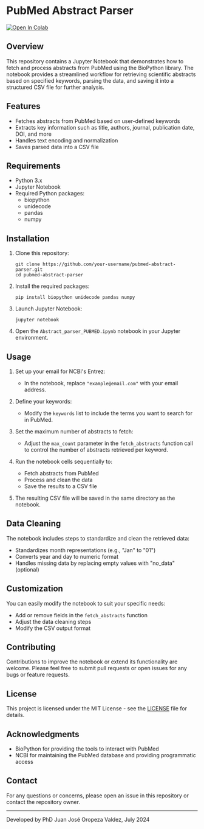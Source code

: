 # PubMed Abstract Parser

[![Open In Colab](https://colab.research.google.com/assets/colab-badge.svg)](https://colab.research.google.com/drive/1Vz1iQmMI7fL5WPdkFGiNvEehpGSzCexB?usp=sharing)

## Overview

This repository contains a Jupyter Notebook that demonstrates how to fetch and process abstracts from PubMed using the BioPython library. The notebook provides a streamlined workflow for retrieving scientific abstracts based on specified keywords, parsing the data, and saving it into a structured CSV file for further analysis.

## Features

- Fetches abstracts from PubMed based on user-defined keywords
- Extracts key information such as title, authors, journal, publication date, DOI, and more
- Handles text encoding and normalization
- Saves parsed data into a CSV file

## Requirements

- Python 3.x
- Jupyter Notebook
- Required Python packages:
  - biopython
  - unidecode
  - pandas
  - numpy

## Installation

1. Clone this repository:
   ```
   git clone https://github.com/your-username/pubmed-abstract-parser.git
   cd pubmed-abstract-parser
   ```

2. Install the required packages:
   ```
   pip install biopython unidecode pandas numpy
   ```

3. Launch Jupyter Notebook:
   ```
   jupyter notebook
   ```

4. Open the `Abstract_parser_PUBMED.ipynb` notebook in your Jupyter environment.

## Usage

1. Set up your email for NCBI's Entrez:
   - In the notebook, replace `"example@email.com"` with your email address.

2. Define your keywords:
   - Modify the `keywords` list to include the terms you want to search for in PubMed.

3. Set the maximum number of abstracts to fetch:
   - Adjust the `max_count` parameter in the `fetch_abstracts` function call to control the number of abstracts retrieved per keyword.

4. Run the notebook cells sequentially to:
   - Fetch abstracts from PubMed
   - Process and clean the data
   - Save the results to a CSV file

5. The resulting CSV file will be saved in the same directory as the notebook.

## Data Cleaning

The notebook includes steps to standardize and clean the retrieved data:

- Standardizes month representations (e.g., "Jan" to "01")
- Converts year and day to numeric format
- Handles missing data by replacing empty values with "no_data" (optional)

## Customization

You can easily modify the notebook to suit your specific needs:

- Add or remove fields in the `fetch_abstracts` function
- Adjust the data cleaning steps
- Modify the CSV output format

## Contributing

Contributions to improve the notebook or extend its functionality are welcome. Please feel free to submit pull requests or open issues for any bugs or feature requests.

## License

This project is licensed under the MIT License - see the [LICENSE](LICENSE) file for details.

## Acknowledgments

- BioPython for providing the tools to interact with PubMed
- NCBI for maintaining the PubMed database and providing programmatic access

## Contact

For any questions or concerns, please open an issue in this repository or contact the repository owner.

---

Developed by PhD Juan José Oropeza Valdez, July 2024
